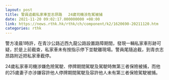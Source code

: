 ```yaml
---
layout: post
title: 警員追截私家車至志昂路 　24歲司機涉危駕被捕　
date: 2021-11-20 09:02:17.000000000 +08:00
link: https://news.rthk.hk/rthk/ch/component/k2/1620690-20211120.htm
categories: rthk
---
```


警方凌晨1時許，在青沙公路近西九龍公路設置路障期間，發現一輛私家車形跡可疑，於是上前截查，私家車未有按指示停下並駛離現場。警員尾隨追截，到青衣志昂路附近把私家車截停。

24歲私家車司機涉嫌危險駕駛、停牌期間駕駛及駕駛時無第三者保險被捕，而他的25歲妻子亦涉嫌容許他人停牌期間駕駛及容許他人未有第三者保險駕駛被捕。
